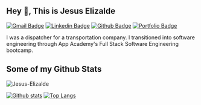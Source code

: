 <!-- [![Anurag's GitHub stats](https://github-readme-stats.vercel.app/api?username=Jesus-Elizalde&show_icons=true&theme=swift)](https://github.com/anuraghazra/github-readme-stats) -->

## Hey 👋, This is Jesus Elizalde

[![Gmail Badge](https://img.shields.io/badge/-elizaldejesus34@gmail.com-c14438?style=flat&logo=Gmail&logoColor=white&link=mailto:elizaldejesus34@gmail.com)](mailto:elizaldejesus34@gmail.com)
[![Linkedin Badge](https://img.shields.io/badge/-jesuselizalde-83282118b-0072b1?style=flat&logo=Linkedin&logoColor=white&link=https://www.linkedin.com/in/jesuselizalde-83282118b/)](https://www.linkedin.com/in/jesuselizalde-83282118b/) [![Github Badge](https://img.shields.io/badge/-JesusElizalde-grey?style=flat&logo=github&logoColor=white&link=https://github.com/JesusElizalde/)](https://www.github.com/JesusElizalde/) [![Portfolio Badge](https://img.shields.io/badge/portfolio-web-blue?style=flat&link=https://jesuselizalde.dev//)](https://jesuselizalde.dev//) <p align='left'>I was a dispatcher for a transportation company. I transitioned into software engineering through App Academy's Full Stack Software Engineering bootcamp.</p>

## Some of my Github Stats

<p align=left> <img src=https://komarev.com/ghpvc/?username=Jesus-Elizalde alt=Jesus-Elizalde /> </p>

[![Github stats](https://github-readme-stats.vercel.app/api?username=Jesus-Elizalde&show_icons=true&include_all_commits=true&theme=swift)](https://github.com/JesusElizalde/github-readme-stats)
[![Top Langs](https://github-readme-stats.vercel.app/api/top-langs/?username=Jesus-Elizalde&layout=compact)](https://github.com/JesusElizalde/github-readme-stats)
